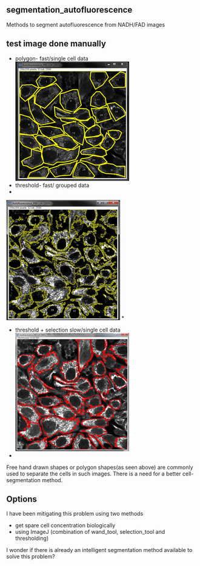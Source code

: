 ## segmentation_autofluorescence
Methods to segment autofluorescence from NADH/FAD images

## test image done manually
* polygon- fast/single cell data
![alt text](https://github.com/JenuC/segmentation_autofluorescence/blob/master/manual_segmentation_result.png)
* threshold- fast/ grouped data
* 
![alt text](https://github.com/JenuC/segmentation_autofluorescence/blob/master/manual_segmentation_threshold.PNG)
* 
* threshold + selection slow/single cell data
![alt text](https://github.com/JenuC/segmentation_autofluorescence/blob/master/manual_segmentation_threshold_selection.PNG)
* 
Free hand drawn shapes or polygon shapes(as seen above) are commonly used to separate the cells in such images. There is a need for a better cell-segmentation method. 
## Options
I have been mitigating this problem using two methods
* get spare cell concentration biologically
* using ImageJ (combination of wand_tool, selection_tool and thresholding)

I wonder if there is already an intelligent segmentation method available to solve this problem?

